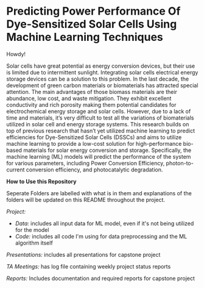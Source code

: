 # Predicting Power Performance Of Dye-Sensitized Solar Cells Using Machine Learning Techniques
Howdy!

Solar cells have great potential as energy conversion devices, but their use is limited due to intermittent sunlight. Integrating solar cells electrical energy storage devices can be a solution to this problem. In the last decade, the development of green carbon materials or biomaterials has attracted special attention. The main advantages of those biomass materials are their abundance, low cost, and waste mitigation. They exhibit excellent conductivity and rich porosity making them potential candidates for electrochemical energy storage and solar cells. However, due to a lack of time and materials, it’s very difficult to test all the variations of biomaterials utilized in solar cell and energy storage systems. This research builds on top of previous research that hasn’t yet utilized machine learning to predict efficiencies for Dye-Sensitized Solar Cells (DSSCs) and aims to utilize machine learning to provide a low-cost solution for high-performance bio-based materials for solar energy conversion and storage. Specifically, the machine learning (ML) models will predict the performance of the system for various parameters, including Power Conversion Efficiency, photon-to-current conversion efficiency, and photocatalytic degradation.

**How to Use this Repository**

Seperate Folders are labelled with what is in them and explanations of the folders will be updated on this README throughout the project.

_Project:_
- _Data:_ includes all input data for ML model, even if it's not being utilized for the model
- _Code:_ includes all code I'm using for data preprocessing and the ML algorithm itself

_Presentations:_ includes all presentations for capstone project

_TA Meetings:_ has log file containing weekly project status reports

_Reports:_ Includes documentation and required reports for capstone project
